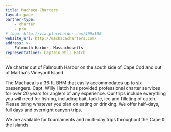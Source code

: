```yaml
---
title: Machaca Charters
layout: page
partner-type: 
    - charter
    - pro
# logo: http://via.placeholder.com/400x100
website_url: http://machacacharters.com/
address: >- 
    Falmouth Harbor, Massachusetts
representatives: Captain Will Hatch
---
```

We charter out of Falmouth Harbor on the south side of Cape Cod and out of Martha's Vineyard Island. 

The Machaca is a 36 ft. BHM that easily accommodates up to six passengers. Capt. Willy Hatch has provided professional charter services for over 20 years for anglers of any experience. Our trips include everything you will need for fishing, including bait, tackle, ice and filleting of catch. Please bring whatever you plan on eating or drinking. We offer half-days, full days and overnight canyon trips.

We are available for tournaments and multi-day trips throughout the Cape & the Islands.